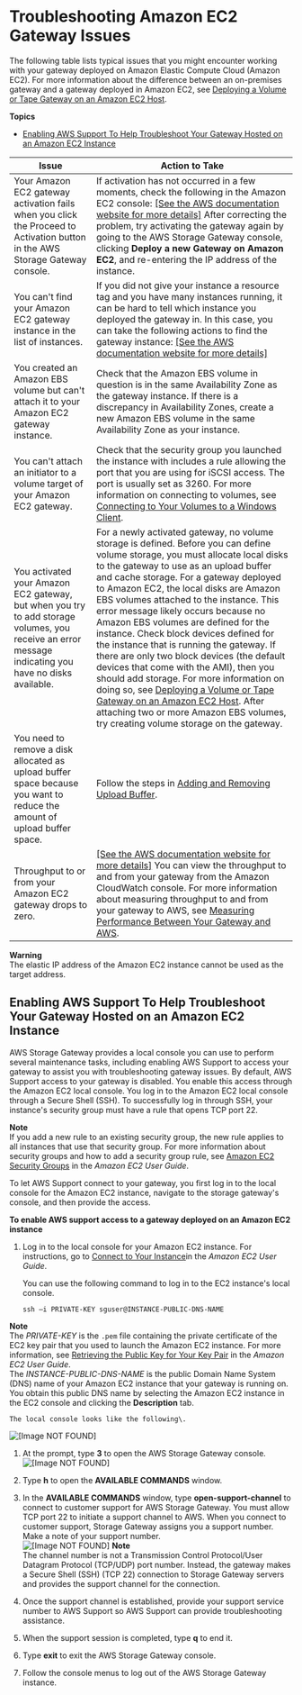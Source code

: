 # Troubleshooting Amazon EC2 Gateway Issues<a name="EC2GatewayTroubleshooting"></a>

The following table lists typical issues that you might encounter working with your gateway deployed on Amazon Elastic Compute Cloud \(Amazon EC2\)\. For more information about the difference between an on\-premises gateway and a gateway deployed in Amazon EC2, see [Deploying a Volume or Tape Gateway on an Amazon EC2 Host](ec2-gateway-common.md)\. 

**Topics**
+ [Enabling AWS Support To Help Troubleshoot Your Gateway Hosted on an Amazon EC2 Instance](#EC2-EnableAWSSupportAccess)


| Issue | Action to Take | 
| --- | --- | 
| Your Amazon EC2 gateway activation fails when you click the Proceed to Activation button in the AWS Storage Gateway console\.  |  If activation has not occurred in a few moments, check the following in the Amazon EC2 console: [\[See the AWS documentation website for more details\]](http://docs.aws.amazon.com/storagegateway/latest/userguide/EC2GatewayTroubleshooting.html) After correcting the problem, try activating the gateway again by going to the AWS Storage Gateway console, clicking **Deploy a new Gateway on Amazon EC2**, and re\-entering the IP address of the instance\.  | 
| You can't find your Amazon EC2 gateway instance in the list of instances\. |  If you did not give your instance a resource tag and you have many instances running, it can be hard to tell which instance you deployed the gateway in\. In this case, you can take the following actions to find the gateway instance: [\[See the AWS documentation website for more details\]](http://docs.aws.amazon.com/storagegateway/latest/userguide/EC2GatewayTroubleshooting.html)  | 
| You created an Amazon EBS volume but can't attach it to your Amazon EC2 gateway instance\. |  Check that the Amazon EBS volume in question is in the same Availability Zone as the gateway instance\. If there is a discrepancy in Availability Zones, create a new Amazon EBS volume in the same Availability Zone as your instance\.  | 
| You can't attach an initiator to a volume target of your Amazon EC2 gateway\. |  Check that the security group you launched the instance with includes a rule allowing the port that you are using for iSCSI access\. The port is usually set as 3260\. For more information on connecting to volumes, see [Connecting to Your Volumes to a Windows Client](initiator-connection-common.md#ConfiguringiSCSIClient)\.  | 
| You activated your Amazon EC2 gateway, but when you try to add storage volumes, you receive an error message indicating you have no disks available\. |  For a newly activated gateway, no volume storage is defined\. Before you can define volume storage, you must allocate local disks to the gateway to use as an upload buffer and cache storage\. For a gateway deployed to Amazon EC2, the local disks are Amazon EBS volumes attached to the instance\. This error message likely occurs because no Amazon EBS volumes are defined for the instance\.  Check block devices defined for the instance that is running the gateway\. If there are only two block devices \(the default devices that come with the AMI\), then you should add storage\. For more information on doing so, see [Deploying a Volume or Tape Gateway on an Amazon EC2 Host](ec2-gateway-common.md)\. After attaching two or more Amazon EBS volumes, try creating volume storage on the gateway\.  | 
| You need to remove a disk allocated as upload buffer space because you want to reduce the amount of upload buffer space\. |  Follow the steps in [Adding and Removing Upload Buffer](ManagingLocalStorage-common.md#GatewayCachedUploadBuffer)\.  | 
| Throughput to or from your Amazon EC2 gateway drops to zero\.  |  [\[See the AWS documentation website for more details\]](http://docs.aws.amazon.com/storagegateway/latest/userguide/EC2GatewayTroubleshooting.html) You can view the throughput to and from your gateway from the Amazon CloudWatch console\. For more information about measuring throughput to and from your gateway to AWS, see [Measuring Performance Between Your Gateway and AWS](GatewayMetrics-common.md#PerfGatewayAWS-common)\.  | 

**Warning**  
The elastic IP address of the Amazon EC2 instance cannot be used as the target address\. 

## Enabling AWS Support To Help Troubleshoot Your Gateway Hosted on an Amazon EC2 Instance<a name="EC2-EnableAWSSupportAccess"></a>

AWS Storage Gateway provides a local console you can use to perform several maintenance tasks, including enabling AWS Support to access your gateway to assist you with troubleshooting gateway issues\. By default, AWS Support access to your gateway is disabled\. You enable this access through the Amazon EC2 local console\. You log in to the Amazon EC2 local console through a Secure Shell \(SSH\)\. To successfully log in through SSH, your instance's security group must have a rule that opens TCP port 22\.

**Note**  
If you add a new rule to an existing security group, the new rule applies to all instances that use that security group\. For more information about security groups and how to add a security group rule, see [Amazon EC2 Security Groups](http://docs.aws.amazon.com/AWSEC2/latest/UserGuide/using-network-security.html) in the *Amazon EC2 User Guide*\.

To let AWS Support connect to your gateway, you first log in to the local console for the Amazon EC2 instance, navigate to the storage gateway's console, and then provide the access\.

**To enable AWS support access to a gateway deployed on an Amazon EC2 instance**

1. Log in to the local console for your Amazon EC2 instance\. For instructions, go to [Connect to Your Instance](http://docs.aws.amazon.com/AWSEC2/latest/UserGuide/AccessingInstances.html)in the *Amazon EC2 User Guide*\.

   You can use the following command to log in to the EC2 instance's local console\. 

   ```
   ssh –i PRIVATE-KEY sguser@INSTANCE-PUBLIC-DNS-NAME
   ```
**Note**  
The *PRIVATE\-KEY* is the `.pem` file containing the private certificate of the EC2 key pair that you used to launch the Amazon EC2 instance\. For more information, see [Retrieving the Public Key for Your Key Pair](http://docs.aws.amazon.com/AWSEC2/latest/UserGuide/ec2-key-pairs.html#retriving-the-public-key) in the *Amazon EC2 User Guide*\.  
The *INSTANCE\-PUBLIC\-DNS\-NAME* is the public Domain Name System \(DNS\) name of your Amazon EC2 instance that your gateway is running on\. You obtain this public DNS name by selecting the Amazon EC2 instance in the EC2 console and clicking the **Description** tab\.

    The local console looks like the following\.   
![\[Image NOT FOUND\]](http://docs.aws.amazon.com/storagegateway/latest/userguide/images/EC2_LocalConsole-StartPage.png)

1. At the prompt, type **3** to open the AWS Storage Gateway console\.   
![\[Image NOT FOUND\]](http://docs.aws.amazon.com/storagegateway/latest/userguide/images/SGLocalConsole.png)

1. Type **h** to open the **AVAILABLE COMMANDS** window\.

1. In the **AVAILABLE COMMANDS** window, type **open\-support\-channel** to connect to customer support for AWS Storage Gateway\. You must allow TCP port 22 to initiate a support channel to AWS\. When you connect to customer support, Storage Gateway assigns you a support number\. Make a note of your support number\.  
![\[Image NOT FOUND\]](http://docs.aws.amazon.com/storagegateway/latest/userguide/images/EC2-assign-service-number.png)
**Note**  
The channel number is not a Transmission Control Protocol/User Datagram Protocol \(TCP/UDP\) port number\. Instead, the gateway makes a Secure Shell \(SSH\) \(TCP 22\) connection to Storage Gateway servers and provides the support channel for the connection\.

1. Once the support channel is established, provide your support service number to AWS Support so AWS Support can provide troubleshooting assistance\. 

1. When the support session is completed, type **q** to end it\.

1. Type **exit** to exit the AWS Storage Gateway console\.

1. Follow the console menus to log out of the AWS Storage Gateway instance\. 